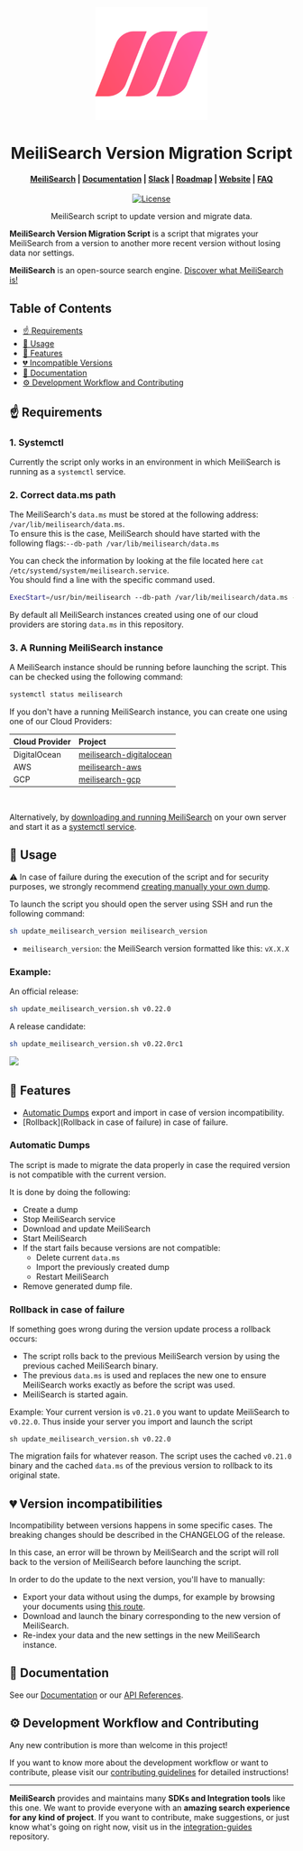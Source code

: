 <p align="center">
  <img src="https://github.com/meilisearch/integration-guides/blob/main/assets/logos/logo.svg" alt="MeiliSearch Version Update Script" width="200" height="200" />
</p>

<h1 align="center">MeiliSearch Version Migration Script</h1>

<h4 align="center">
  <a href="https://github.com/meilisearch/MeiliSearch">MeiliSearch</a> |
  <a href="https://docs.meilisearch.com">Documentation</a> |
  <a href="https://slack.meilisearch.com">Slack</a> |
  <a href="https://roadmap.meilisearch.com/tabs/1-under-consideration">Roadmap</a> |
  <a href="https://www.meilisearch.com">Website</a> |
  <a href="https://docs.meilisearch.com/faq">FAQ</a>
</h4>

<p align="center">
  <a href="https://github.com/meilisearch/meilisearch-migration/blob/main/LICENSE"><img src="https://img.shields.io/badge/license-MIT-informational" alt="License"></a>
</p>

<p align="center">MeiliSearch script to update version and migrate data.</p>

**MeiliSearch Version Migration Script** is a script that migrates your MeiliSearch from a version to another more recent version without losing data nor settings.

**MeiliSearch** is an open-source search engine. [Discover what MeiliSearch is!](https://github.com/meilisearch/MeiliSearch)

## Table of Contents <!-- omit in toc -->

- [☝️ Requirements](#-Requirements)
- [🚗 Usage](#-Usage)
- [🎉 Features](#-features)
- [💔 Incompatible Versions](#-version-incompatibilities)
- [📖 Documentation](#-documentation)
- [⚙️ Development Workflow and Contributing](#️-development-workflow-and-contributing)

## ☝️ Requirements

### 1. Systemctl

Currently the script only works in an environment in which MeiliSearch is running as a `systemctl` service.

### 2. Correct data.ms path

The MeiliSearch's `data.ms` must be stored at the following address: `/var/lib/meilisearch/data.ms`.<br>
To ensure this is the case, MeiliSearch should have started with the following flags:`--db-path /var/lib/meilisearch/data.ms`

You can check the information by looking at the file located here `cat /etc/systemd/system/meilisearch.service`.<br>
You should find a line with the specific command used.

```bash
ExecStart=/usr/bin/meilisearch --db-path /var/lib/meilisearch/data.ms --env production
```

By default all MeiliSearch instances created using one of our cloud providers are storing `data.ms` in this repository.

### 3. A Running MeiliSearch instance

A MeiliSearch instance should be running before launching the script. This can be checked using the following command:

```bash
systemctl status meilisearch
```

If you don't have a running MeiliSearch instance, you can create one using one of our Cloud Providers:

| Cloud Provider | Project                                                                              |
| -------------- | :----------------------------------------------------------------------------------- |
| DigitalOcean   | [meilisearch-digitalocean](https://github.com/meilisearch/meilisearch-digitalocean/) |
| AWS            | [meilisearch-aws](https://github.com/meilisearch/meilisearch-aws/)                   |
| GCP            | [meilisearch-gcp](https://github.com/meilisearch/meilisearch-gcp/)                   |

<br>

Alternatively, by [downloading and running MeiliSearch](https://docs.meilisearch.com/learn/getting_started/installation.html#download-and-launch) on your own server and start it as a [systemctl service](https://www.freedesktop.org/software/systemd/man/systemctl.html).

## 🚗 Usage

⚠️ In case of failure during the execution of the script and for security purposes, we strongly recommend [creating manually your own dump](https://docs.meilisearch.com/reference/features/dumps.html#creating-a-dump).

To launch the script you should open the server using SSH and run the following command:

```bash
sh update_meilisearch_version meilisearch_version
```

- `meilisearch_version`: the MeiliSearch version formatted like this: `vX.X.X`

### Example:

An official release:

```bash
sh update_meilisearch_version.sh v0.22.0
```

A release candidate:

```bash
sh update_meilisearch_version.sh v0.22.0rc1
```

![](../../assets/version_update.gif)

## 🎉 Features

- [Automatic Dumps](#automatic-dumps) export and import in case of version incompatibility.
- [Rollback](Rollback in case of failure) in case of failure.

### Automatic Dumps

The script is made to migrate the data properly in case the required version is not compatible with the current version.

It is done by doing the following:

- Create a dump
- Stop MeiliSearch service
- Download and update MeiliSearch
- Start MeiliSearch
- If the start fails because versions are not compatible:
  - Delete current `data.ms`
  - Import the previously created dump
  - Restart MeiliSearch
- Remove generated dump file.

### Rollback in case of failure

If something goes wrong during the version update process a rollback occurs:

- The script rolls back to the previous MeiliSearch version by using the previous cached MeiliSearch binary.
- The previous `data.ms` is used and replaces the new one to ensure MeiliSearch works exactly as before the script was used.
- MeiliSearch is started again.

Example:
Your current version is `v0.21.0` you want to update MeiliSearch to `v0.22.0`. Thus inside your server you import and launch the script

```
sh update_meilisearch_version.sh v0.22.0
```

The migration fails for whatever reason. The script uses the cached `v0.21.0` binary and the cached `data.ms` of the previous version to rollback to its original state.

## 💔 Version incompatibilities

Incompatibility between versions happens in some specific cases. The breaking changes should be described in the CHANGELOG of the release.

In this case, an error will be thrown by MeiliSearch and the script will roll back to the version of MeiliSearch before launching the script.

In order to do the update to the next version, you'll have to manually:

- Export your data without using the dumps, for example by browsing your documents using [this route](https://docs.meilisearch.com/reference/api/documents.html#get-documents).
- Download and launch the binary corresponding to the new version of MeiliSearch.
- Re-index your data and the new settings in the new MeiliSearch instance.

## 📖 Documentation

See our [Documentation](https://docs.meilisearch.com/learn/tutorials/getting_started.html) or our [API References](https://docs.meilisearch.com/reference/api/).

## ⚙️ Development Workflow and Contributing

Any new contribution is more than welcome in this project!

If you want to know more about the development workflow or want to contribute, please visit our [contributing guidelines](/CONTRIBUTING.md) for detailed instructions!

<hr>

**MeiliSearch** provides and maintains many **SDKs and Integration tools** like this one. We want to provide everyone with an **amazing search experience for any kind of project**. If you want to contribute, make suggestions, or just know what's going on right now, visit us in the [integration-guides](https://github.com/meilisearch/integration-guides) repository.
